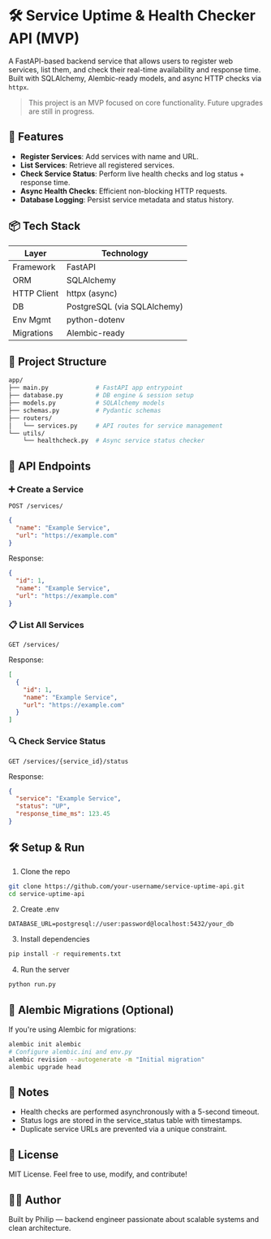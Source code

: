# 🛠️ Service Uptime & Health Checker API (MVP)

A FastAPI-based backend service that allows users to register web services, list them, and check their real-time availability and response time. Built with SQLAlchemy, Alembic-ready models, and async HTTP checks via `httpx`.

> This project is an MVP focused on core functionality. Future upgrades are still in progress.

## 🚀 Features

- **Register Services**: Add services with name and URL.
- **List Services**: Retrieve all registered services.
- **Check Service Status**: Perform live health checks and log status + response time.
- **Async Health Checks**: Efficient non-blocking HTTP requests.
- **Database Logging**: Persist service metadata and status history.


## 📦 Tech Stack

| Layer         | Technology                  |
|---------------|-----------------------------|
| Framework     | FastAPI                     |
| ORM           | SQLAlchemy                  |
| HTTP Client   | httpx (async)               |
| DB            | PostgreSQL (via SQLAlchemy) |
| Env Mgmt      | python-dotenv               |
| Migrations    | Alembic-ready               |


## 📁 Project Structure

```bash
app/ 
├── main.py             # FastAPI app entrypoint 
├── database.py         # DB engine & session setup
├── models.py           # SQLAlchemy models
├── schemas.py          # Pydantic schemas
├── routers/ 
│   └── services.py     # API routes for service management 
└── utils/
    └── healthcheck.py  # Async service status checker
```

## 🧪 API Endpoints

### ➕ Create a Service

`POST /services/`

```json
{
  "name": "Example Service",
  "url": "https://example.com"
}
```

Response:
```json
{
  "id": 1,
  "name": "Example Service",
  "url": "https://example.com"
}
```

### 📋 List All Services

`GET /services/`

Response:
```json
[
  {
    "id": 1,
    "name": "Example Service",
    "url": "https://example.com"
  }
]
```

### 🔍 Check Service Status

`GET /services/{service_id}/status`

Response:
```json
{
  "service": "Example Service",
  "status": "UP",
  "response_time_ms": 123.45
}
```

## 🛠️ Setup & Run

1. Clone the repo
```bash
git clone https://github.com/your-username/service-uptime-api.git
cd service-uptime-api
```

2. Create .env
```env
DATABASE_URL=postgresql://user:password@localhost:5432/your_db
```

3. Install dependencies
```bash
pip install -r requirements.txt
```

4. Run the server
```bash
python run.py
```

## 🧹 Alembic Migrations (Optional)

If you're using Alembic for migrations:
```bash
alembic init alembic
# Configure alembic.ini and env.py
alembic revision --autogenerate -m "Initial migration"
alembic upgrade head
```

## 📌 Notes
- Health checks are performed asynchronously with a 5-second timeout.
- Status logs are stored in the service_status table with timestamps.
- Duplicate service URLs are prevented via a unique constraint.

## 📄 License

MIT License. Feel free to use, modify, and contribute!

## 👨‍💻 Author

Built by Philip — backend engineer passionate about scalable systems and clean architecture.